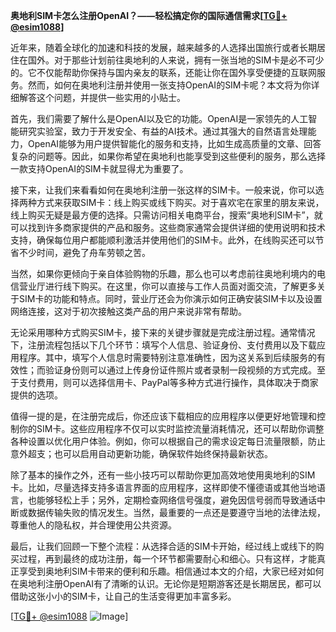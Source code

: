 **奥地利SIM卡怎么注册OpenAI？——轻松搞定你的国际通信需求[[TG💪+ @esim1088](https://t.me/s/esim1088)]**

近年来，随着全球化的加速和科技的发展，越来越多的人选择出国旅行或者长期居住在国外。对于那些计划前往奥地利的人来说，拥有一张当地的SIM卡是必不可少的。它不仅能帮助你保持与国内亲友的联系，还能让你在国外享受便捷的互联网服务。然而，如何在奥地利注册并使用一张支持OpenAI的SIM卡呢？本文将为你详细解答这个问题，并提供一些实用的小贴士。

首先，我们需要了解什么是OpenAI以及它的功能。OpenAI是一家领先的人工智能研究实验室，致力于开发安全、有益的AI技术。通过其强大的自然语言处理能力，OpenAI能够为用户提供智能化的服务和支持，比如生成高质量的文章、回答复杂的问题等。因此，如果你希望在奥地利也能享受到这些便利的服务，那么选择一款支持OpenAI的SIM卡就显得尤为重要了。

接下来，让我们来看看如何在奥地利注册一张这样的SIM卡。一般来说，你可以选择两种方式来获取SIM卡：线上购买或线下购买。对于喜欢宅在家里的朋友来说，线上购买无疑是最方便的选择。只需访问相关电商平台，搜索“奥地利SIM卡”，就可以找到许多商家提供的产品和服务。这些商家通常会提供详细的使用说明和技术支持，确保每位用户都能顺利激活并使用他们的SIM卡。此外，在线购买还可以节省不少时间，避免了舟车劳顿之苦。

当然，如果你更倾向于亲自体验购物的乐趣，那么也可以考虑前往奥地利境内的电信营业厅进行线下购买。在这里，你可以直接与工作人员面对面交流，了解更多关于SIM卡的功能和特点。同时，营业厅还会为你演示如何正确安装SIM卡以及设置网络连接，这对于初次接触这类产品的用户来说非常有帮助。

无论采用哪种方式购买SIM卡，接下来的关键步骤就是完成注册过程。通常情况下，注册流程包括以下几个环节：填写个人信息、验证身份、支付费用以及下载应用程序。其中，填写个人信息时需要特别注意准确性，因为这关系到后续服务的有效性；而验证身份则可以通过上传身份证件照片或者录制一段视频的方式完成。至于支付费用，则可以选择信用卡、PayPal等多种方式进行操作，具体取决于商家提供的选项。

值得一提的是，在注册完成后，你还应该下载相应的应用程序以便更好地管理和控制你的SIM卡。这些应用程序不仅可以实时监控流量消耗情况，还可以帮助你调整各种设置以优化用户体验。例如，你可以根据自己的需求设定每日流量限额，防止意外超支；也可以启用自动更新功能，确保软件始终保持最新状态。

除了基本的操作之外，还有一些小技巧可以帮助你更加高效地使用奥地利的SIM卡。比如，尽量选择支持多语言界面的应用程序，这样即使不懂德语或其他当地语言，也能够轻松上手；另外，定期检查网络信号强度，避免因信号弱而导致通话中断或数据传输失败的情况发生。当然，最重要的一点还是要遵守当地的法律法规，尊重他人的隐私权，并合理使用公共资源。

最后，让我们回顾一下整个流程：从选择合适的SIM卡开始，经过线上或线下的购买过程，再到最终的成功注册，每一个环节都需要耐心和细心。只有这样，才能真正享受到奥地利SIM卡带来的便利和乐趣。相信通过本文的介绍，大家已经对如何在奥地利注册OpenAI有了清晰的认识。无论你是短期游客还是长期居民，都可以借助这张小小的SIM卡，让自己的生活变得更加丰富多彩。

[[TG💪+ @esim1088](https://t.me/s/esim1088) ![Image](https://i.postimg.cc/4NQfJmqS/Snipaste-2025-05-13-00-14-12.png)]